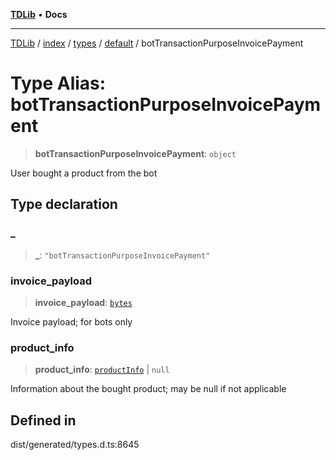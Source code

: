 [**TDLib**](../../../../../../README.md) • **Docs**

***

[TDLib](../../../../../../modules.md) / [index](../../../../../README.md) / [types](../../../README.md) / [default](../README.md) / botTransactionPurposeInvoicePayment

# Type Alias: botTransactionPurposeInvoicePayment

> **botTransactionPurposeInvoicePayment**: `object`

User bought a product from the bot

## Type declaration

### \_

> **\_**: `"botTransactionPurposeInvoicePayment"`

### invoice\_payload

> **invoice\_payload**: [`bytes`](bytes.md)

Invoice payload; for bots only

### product\_info

> **product\_info**: [`productInfo`](productInfo.md) \| `null`

Information about the bought product; may be null if not applicable

## Defined in

dist/generated/types.d.ts:8645
